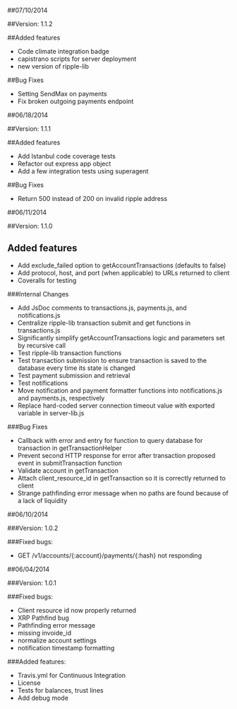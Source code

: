##07/10/2014

##Version:
1.1.2

##Added features
- Code climate integration badge
- capistrano scripts for server deployment
- new version of ripple-lib

##Bug Fixes
- Setting SendMax on payments
- Fix broken outgoing payments endpoint

##06/18/2014

##Version:
1.1.1

##Added features
- Add Istanbul code coverage tests
- Refactor out express app object
- Add a few integration tests using superagent

##Bug Fixes
- Return 500 instead of 200 on invalid ripple address

##06/11/2014

##Version:
1.1.0

## Added features
- Add exclude_failed option to getAccountTransactions (defaults to false)
- Add protocol, host, and port (when applicable) to URLs returned to client
- Coveralls for testing

###Internal Changes
- Add JsDoc comments to transactions.js, payments.js, and notifications.js
- Centralize ripple-lib transaction submit and get functions in transactions.js
- Significantly simplify getAccountTransactions logic and parameters set by recursive call
- Test ripple-lib transaction functions
- Test transaction submission to ensure transaction is saved to the database every time its state is changed
- Test payment submission and retrieval
- Test notifications
- Move notification and payment formatter functions into notifications.js and payments.js, respectively
- Replace hard-coded server connection timeout value with exported variable in server-lib.js

###Bug Fixes
- Callback with error and entry for function to query database for transaction in getTransactionHelper
- Prevent second HTTP response for error after transaction proposed event in submitTransaction function
- Validate account in getTransaction
- Attach client_resource_id in getTransaction so it is correctly returned to client
- Strange pathfinding error message when no paths are found because of a lack of liquidity

##06/10/2014

###Version:
1.0.2

###Fixed bugs:
- GET /v1/accounts/{:account}/payments/{:hash} not responding

##06/04/2014

###Version: 
1.0.1

###Fixed bugs:
- Client resource id now properly returned
- XRP Pathfind bug
- Pathfinding error message
- missing invoide_id
- normalize account settings 
- notification timestamp formatting

###Added features:
- Travis.yml for Continuous Integration
- License
- Tests for balances, trust lines
- Add debug mode

